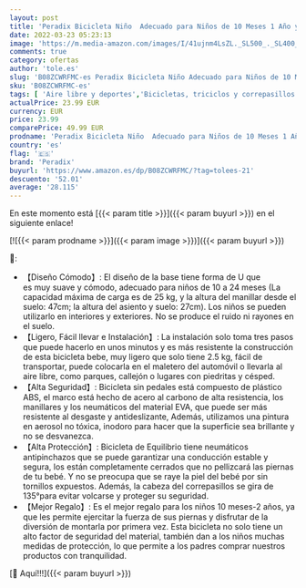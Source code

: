 ```yaml
---
layout: post
title: 'Peradix Bicicleta Niño  Adecuado para Niños de 10 Meses 1 Año y 2 Años  Correpasillos Bebe  Juguetes Bebes Triciclos  Bici Sin Pedales para los Niña y Niño  Original Bebes y Niños  Rojo '
date: 2022-03-23 05:23:13
image: 'https://m.media-amazon.com/images/I/41ujnm4LsZL._SL500_._SL400_.jpg'
comments: true
category: ofertas
author: 'tole.es'
slug: 'B08ZCWRFMC-es Peradix Bicicleta Niño Adecuado para Niños de 10 Meses 1...'
sku: 'B08ZCWRFMC-es'
tags: [ 'Aire libre y deportes','Bicicletas, triciclos y correpasillos','Juguetes','Juguetes y juegos','Triciclos','bicicleta','peradix', ]
actualPrice: 23.99 EUR
currency: EUR
price: 23.99
comparePrice: 49.99 EUR
prodname: 'Peradix Bicicleta Niño  Adecuado para Niños de 10 Meses 1 Año y 2 Años  Correpasillos Bebe  Juguetes Bebes Triciclos  Bici Sin Pedales para los Niña y Niño  Original Bebes y Niños  Rojo '
country: 'es'
flag: '🇪🇸'
brand: 'Peradix'
buyurl: 'https://www.amazon.es/dp/B08ZCWRFMC/?tag=tolees-21'
descuento: '52.01'
average: '28.115'
---
```


En este momento está [{{< param title >}}]({{< param buyurl >}}) en el siguiente enlace!

[![{{< param prodname >}}]({{< param image >}})]({{< param buyurl >}})

🔎:

- 【Diseño Cómodo】: El diseño de la base tiene forma de U que es muy suave y cómodo, adecuado para niños de 10 a 24 meses (La capacidad máxima de carga es de 25 kg, y la altura del manillar desde el suelo: 47cm; la altura del asiento y suelo: 27cm). Los niños se pueden utilizarlo en interiores y exteriores. No se produce el ruido ni rayones en el suelo.     
- 【Ligero, Fácil llevar e Instalación】: La instalación solo toma tres pasos que puede hacerlo en unos minutos y es más resistente la construcción de esta bicicleta bebe, muy ligero que solo tiene 2.5 kg, fácil de transportar, puede colocarla en el maletero del automóvil o llevarla al aire libre, como parques, callejón o lugares con piedritas y césped.     
- 【Alta Seguridad】: Bicicleta sin pedales está compuesto de plástico ABS, el marco está hecho de acero al carbono de alta resistencia, los manillares y los neumáticos del material EVA, que puede ser más resistente al desgaste y antideslizante, Además, utilizamos una pintura en aerosol no tóxica, inodoro para hacer que la superficie sea brillante y no se desvanezca.     
- 【Alta Protección】: Bicicleta de Equilibrio tiene neumáticos antipinchazos que se puede garantizar una conducción estable y segura, los están completamente cerrados que no pellizcará las piernas de tu bebé. Y no se preocupa que se raye la piel del bebé por sin tornillos expuestos. Además, la cabeza del correpasillos se gira de 135°para evitar volcarse y proteger su seguridad. 
- 【Mejor Regalo】: Es el mejor regalo para los niños 10 meses-2 años, ya que les permite ejercitar la fuerza de sus piernas y disfrutar de la diversión de montarla por primera vez. Esta bicicleta no solo tiene un alto factor de seguridad del material, también dan a los niños muchas medidas de protección, lo que permite a los padres comprar nuestros productos con tranquilidad. 

[🛒 Aquí!!!]({{< param buyurl >}})
